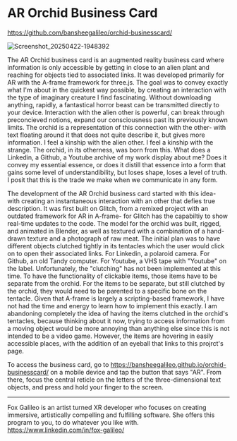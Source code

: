 # AR Orchid Business Card

https://github.com/bansheegalileo/orchid-businesscard/

![Screenshot_20250422-1948392](https://github.com/user-attachments/assets/eb179f29-15ac-4b87-9383-4848c7f22fce)


The AR Orchid business card is an augmented reality business card where information is only accessible by getting in close to an alien plant and reaching for objects tied to associated links. It was developed primarily for AR with the A-frame framework for three.js. The goal was to convey exactly what I'm about in the quickest way possible, by creating an interaction with the type of imaginary creature I find fascinating. Without downloading anything, rapidly, a fantastical horror beast can be transmitted directly to your device. Interaction with the alien other is powerful, can break through preconcieved notions, expand our consciousness past its previously known limits. The orchid is a representation of this connection with the other- with text floating around it that does not quite describe it, but gives more information. I feel a kinship with the alien other. I feel a kinship with the strange. The orchid, in its otherness, was born from this. What does a Linkedin, a Github, a Youtube archive of my work display about me? Does it convey my essential essence, or does it distill that essence into a form that gains some level of understandibility, but loses shape, loses a level of truth. I posit that this is the trade we make when we communicate in any form.

The development of the AR Orchid business card started with this idea- with creating an instantaneous interaction with an other that defies true description. It was first built on Glitch, from a remixed project with an outdated framework for AR in A-frame- for Glitch has the capabiltiy to show real-time updates to the code. The model for the orchid was built, rigged, and animated in Blender, as well as textured with a combination of a hand-drawn texture and a photograph of raw meat. The initial plan was to have different objects clutched tightly in its tentacles which the user would click on to open their associated links. For Linkedin, a polaroid camera. For Github, an old Tandy computer. For Youtube, a VHS tape with "Youtube" on the label. Unfortunately, the "clutching" has not been implemented at this time. To have the functionality of clickable items, those items have to be separate from the orchid. For the items to be separate, but still clutched by the orchid, they would need to be parented to a specific bone on the tentacle. Given that A-frame is largely a scripting-based framework, I have not had the time and energy to learn how to implement this exactly. I am abandoning completely the idea of having the items clutched in the orchid's tentacles, because thinking about it now, trying to access information from a moving object would be more annoying than anything else since this is not intended to be a video game. However, the items are hovering in easily accessible places, with the addition of an eyeball that links to this projrct's page.

To access the business card, go to https://bansheegalileo.github.io/orchid-businesscard/ on a mobile device and tap the button that says "AR". From there, focus the central reticle on the letters of the three-dimensional text objects, and press and hold your finger to the screen.

***
Fox Galileo is an artist turned XR developer who focuses on creating immersive, artistically compelling and fulfilling software. She offers this program to you, to do whatever you like with.
https://www.linkedin.com/in/fox-galileo/


